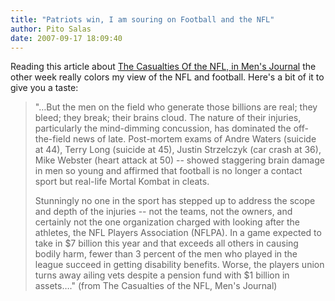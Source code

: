 ```yaml
---
title: "Patriots win, I am souring on Football and the NFL"
author: Pito Salas
date: 2007-09-17 18:09:40
---
```



Reading this article about [The Casualties Of the NFL, in Men's
Journal](<http://www.mensjournal.com/feature/M162/M162_CasualtiesoftheNFL.html>)
the other week really colors my view of the NFL and football. Here's a bit of
it to give you a taste:

> "…But the men on the field who generate those billions are real; they bleed;
> they break; their brains cloud. The nature of their injuries, particularly
> the mind-dimming concussion, has dominated the off-the-field news of late.
> Post-mortem exams of Andre Waters (suicide at 44), Terry Long (suicide at
> 45), Justin Strzelczyk (car crash at 36), Mike Webster (heart attack at 50)
> -- showed staggering brain damage in men so young and affirmed that football
> is no longer a contact sport but real-life Mortal Kombat in cleats.
>
> Stunningly no one in the sport has stepped up to address the scope and depth
> of the injuries -- not the teams, not the owners, and certainly not the one
> organization charged with looking after the athletes, the NFL Players
> Association (NFLPA). In a game expected to take in $7 billion this year and
> that exceeds all others in causing bodily harm, fewer than 3 percent of the
> men who played in the league succeed in getting disability benefits. Worse,
> the players union turns away ailing vets despite a pension fund with $1
> billion in assets…." (from The Casualties of the NFL, Men's Journal)


